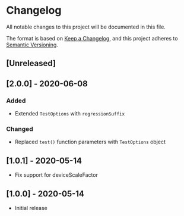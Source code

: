 # Changelog
All notable changes to this project will be documented in this file.

The format is based on [Keep a Changelog](https://keepachangelog.com/en/1.0.0/),
and this project adheres to [Semantic Versioning](https://semver.org/spec/v2.0.0.html).

## [Unreleased]

## [2.0.0] - 2020-06-08
### Added
- Extended `TestOptions` with `regressionSuffix`

### Changed
- Replaced `test()` function parameters with `TestOptions` object

## [1.0.1] - 2020-05-14
- Fix support for deviceScaleFactor

## [1.0.0] - 2020-05-14
- Initial release

